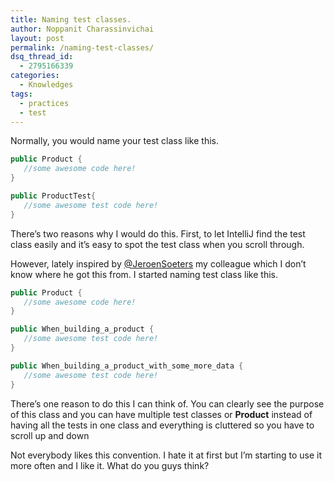 ```yaml
---
title: Naming test classes.
author: Noppanit Charassinvichai
layout: post
permalink: /naming-test-classes/
dsq_thread_id:
  - 2795166339
categories:
  - Knowledges
tags:
  - practices
  - test
---
```

Normally, you would name your test class like this.

``` java
public Product {
   //some awesome code here!
}
```

``` java
public ProductTest{
   //some awesome test code here!
}
```

There&#8217;s two reasons why I would do this. First, to let IntelliJ find the test class easily and it&#8217;s easy to spot the test class when you scroll through. 

However, lately inspired by [@JeroenSoeters][1] my colleague which I don&#8217;t know where he got this from. I started naming test class like this.

``` java
public Product {
   //some awesome code here!
}
```

``` java
public When_building_a_product {
   //some awesome test code here!
}
```

``` java
public When_building_a_product_with_some_more_data {
   //some awesome test code here!
}
```

There&#8217;s one reason to do this I can think of. You can clearly see the purpose of this class and you can have multiple test classes or **Product** instead of having all the tests in one class and everything is cluttered so you have to scroll up and down

Not everybody likes this convention. I hate it at first but I&#8217;m starting to use it more often and I like it. What do you guys think?

 [1]: https://twitter.com/JeroenSoeters "Jeroen"
